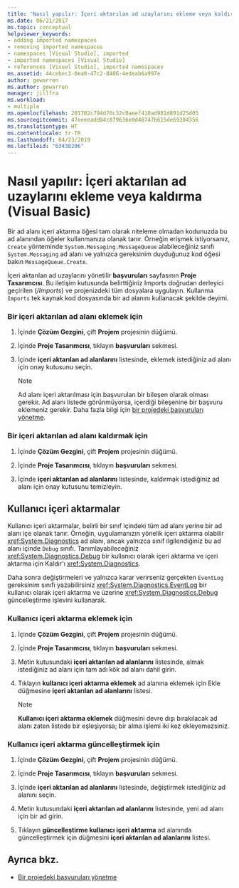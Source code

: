 ```yaml
---
title: 'Nasıl yapılır: İçeri aktarılan ad uzaylarını ekleme veya kaldırma (Visual Basic)'
ms.date: 06/21/2017
ms.topic: conceptual
helpviewer_keywords:
- adding imported namespaces
- removing imported namespaces
- namespaces [Visual Studio], imported
- imported namespaces [Visual Studio]
- references [Visual Studio], imported namespaces
ms.assetid: 44cebec3-0ea0-47c2-8406-4edeab6a997e
author: gewarren
ms.author: gewarren
manager: jillfra
ms.workload:
- multiple
ms.openlocfilehash: 201702c794d70c32c0aeef410ad981d891d25d05
ms.sourcegitcommit: 47eeeeadd84c879636e9d48747b615de69384356
ms.translationtype: HT
ms.contentlocale: tr-TR
ms.lasthandoff: 04/23/2019
ms.locfileid: "63438206"
---
```

# <a name="how-to-add-or-remove-imported-namespaces-visual-basic"></a>Nasıl yapılır: İçeri aktarılan ad uzaylarını ekleme veya kaldırma (Visual Basic)

Bir ad alanı içeri aktarma öğesi tam olarak niteleme olmadan kodunuzda bu ad alanından öğeler kullanmanıza olanak tanır. Örneğin erişmek istiyorsanız, `Create` yönteminde `System.Messaging.MessageQueue` alabileceğiniz sınıfı `System.Messaging` ad alanı ve yalnızca gereksinim duyduğunuz kod öğesi bakın `MessageQueue.Create`.

 İçeri aktarılan ad uzaylarını yönetilir **başvuruları** sayfasının **Proje Tasarımcısı**. Bu iletişim kutusunda belirttiğiniz Imports doğrudan derleyici geçirilen (*/Imports*) ve projenizdeki tüm dosyalara uygulayın. Kullanma `Imports` tek kaynak kod dosyasında bir ad alanını kullanacak şekilde deyimi.

### <a name="to-add-an-imported-namespace"></a>Bir içeri aktarılan ad alanı eklemek için

1. İçinde **Çözüm Gezgini**, çift **Projem** projesinin düğümü.

2. İçinde **Proje Tasarımcısı**, tıklayın **başvuruları** sekmesi.

3. İçinde **içeri aktarılan ad alanlarını** listesinde, eklemek istediğiniz ad alanı için onay kutusunu seçin.

    > [!NOTE]
    > Ad alanı içeri aktarılması için başvurulan bir bileşen olarak olması gerekir. Ad alanı listede görünmüyorsa, içerdiği bileşenine bir başvuru eklemeniz gerekir. Daha fazla bilgi için [bir projedeki başvuruları yönetme](managing-references-in-a-project.md).

### <a name="to-remove-an-imported-namespace"></a>Bir içeri aktarılan ad alanı kaldırmak için

1. İçinde **Çözüm Gezgini**, çift **Projem** projesinin düğümü.

2. İçinde **Proje Tasarımcısı**, tıklayın **başvuruları** sekmesi.

3. İçinde **içeri aktarılan ad alanlarını** listesinde, kaldırmak istediğiniz ad alanı için onay kutusunu temizleyin.

## <a name="user-imports"></a>Kullanıcı içeri aktarmalar
 Kullanıcı içeri aktarmalar, belirli bir sınıf içindeki tüm ad alanı yerine bir ad alanı içe olanak tanır. Örneğin, uygulamanızın yönelik içeri aktarma olabilir <xref:System.Diagnostics> ad alanı, ancak yalnızca sınıf ilgilendiğiniz bu ad alanı içinde `Debug` sınıfı. Tanımlayabileceğiniz <xref:System.Diagnostics.Debug> bir kullanıcı olarak içeri aktarma ve içeri aktarma için Kaldır'ı <xref:System.Diagnostics>.

 Daha sonra değiştirmeleri ve yalnızca karar verirseniz gerçekten `EventLog` gereksinim sınıfı yazabilirsiniz <xref:System.Diagnostics.EventLog> bir kullanıcı olarak içeri aktarma ve üzerine <xref:System.Diagnostics.Debug> güncelleştirme işlevini kullanarak.

### <a name="to-add-a-user-import"></a>Kullanıcı içeri aktarma eklemek için

1. İçinde **Çözüm Gezgini**, çift **Projem** projesinin düğümü.

2. İçinde **Proje Tasarımcısı**, tıklayın **başvuruları** sekmesi.

3. Metin kutusundaki **içeri aktarılan ad alanlarını** listesinde, almak istediğiniz ad alanı için tam adı kök ad alanı dahil girin.

4. Tıklayın **kullanıcı içeri aktarma eklemek** ad alanına eklemek için Ekle düğmesine **içeri aktarılan ad alanlarını** listesi.

    > [!NOTE]
    > **Kullanıcı içeri aktarma eklemek** düğmesini devre dışı bırakılacak ad alanı zaten listede bir eşleşiyorsa; bir alma işlemi iki kez ekleyemezsiniz.

### <a name="to-update-a-user-import"></a>Kullanıcı içeri aktarma güncelleştirmek için

1. İçinde **Çözüm Gezgini**, çift **Projem** projesinin düğümü.

2. İçinde **Proje Tasarımcısı**, tıklayın **başvuruları** sekmesi.

3. İçinde **içeri aktarılan ad alanlarını** listesinde, değiştirmek istediğiniz ad alanını seçin.

4. Metin kutusundaki **içeri aktarılan ad alanlarını** listesinde, yeni ad alanı için bir ad girin.

5. Tıklayın **güncelleştirme kullanıcı içeri aktarma** ad alanında güncelleştirmek için düğmesini **içeri aktarılan ad alanlarını** listesi.

## <a name="see-also"></a>Ayrıca bkz.

- [Bir projedeki başvuruları yönetme](../ide/managing-references-in-a-project.md)